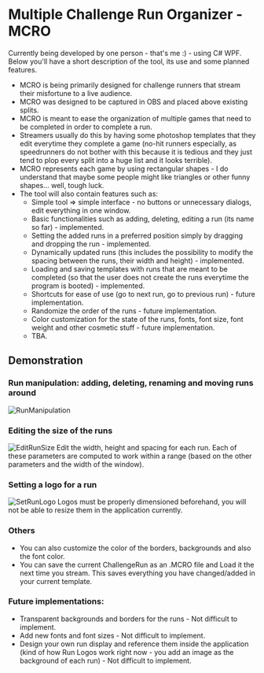 # Multiple Challenge Run Organizer - MCRO

Currently being developed by one person - that's me :) - using C# WPF. Below you'll have a short description of the tool, its use and some planned features.
- MCRO is being primarily designed for challenge runners that stream their misfortune to a live audience.
- MCRO was designed to be captured in OBS and placed above existing splits.
- MCRO is meant to ease the organization of multiple games that need to be completed in order to complete a run.
- Streamers usually do this by having some photoshop templates that they edit everytime they complete a game (no-hit runners especially, as speedrunners do not bother with this because it is tedious and they just tend to plop every split into a huge list and it looks terrible).
- MCRO represents each game by using rectangular shapes - I do understand that maybe some people might like triangles or other funny shapes... well, tough luck.
- The tool will also contain features such as:
    - Simple tool => simple interface - no buttons or unnecessary dialogs, edit everything in one window.
    - Basic functionalities such as adding, deleting, editing a run (its name so far) - implemented.
    - Setting the added runs in a preferred position simply by dragging and dropping the run - implemented.
    - Dynamically updated runs (this includes the possibility to modify the spacing between the runs, their width and height) - implemented.
    - Loading and saving templates with runs that are meant to be completed (so that the user does not create the runs everytime the program is booted) - implemented.
    - Shortcuts for ease of use (go to next run, go to previous run) - future implementation.
    - Randomize the order of the runs - future implementation.
    - Color customization for the state of the runs, fonts, font size, font weight and other cosmetic stuff - future implementation.
    - TBA.

## Demonstration

### Run manipulation: adding, deleting, renaming and moving runs around
![RunManipulation](https://user-images.githubusercontent.com/63927668/178163180-14c89f91-1f21-405c-9a83-d4ffac0e946c.gif)

### Editing the size of the runs
![EditRunSize](https://user-images.githubusercontent.com/63927668/178163208-dce7bb4b-c178-4fc5-9263-219cc52faa0a.gif)
Edit the width, height and spacing for each run. Each of these parameters are computed to work within a range (based on the other parameters and the width of the window).

### Setting a logo for a run
![SetRunLogo](https://user-images.githubusercontent.com/63927668/178163235-59796ae1-0d27-4c0b-9f7d-c744dc87b1b2.gif)
Logos must be properly dimensioned beforehand, you will not be able to resize them in the application currently.

### Others
- You can also customize the color of the borders, backgrounds and also the font color.
- You can save the current ChallengeRun as an .MCRO file and Load it the next time you stream. This saves everything you have changed/added in your current template.

### Future implementations:
- Transparent backgrounds and borders for the runs - Not difficult to implement.
- Add new fonts and font sizes - Not difficult to implement.
- Design your own run display and reference them inside the application (kind of how Run Logos work right now - you add an image as the background of each run) - Not difficult to implement.
